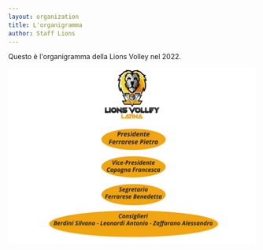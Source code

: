 ```yaml
---
layout: organization
title: L'organigramma
author: Staff Lions
---
```


Questo è l'organigramma della Lions Volley nel 2022.

![L'organigramma](/img/organization.jpg)
